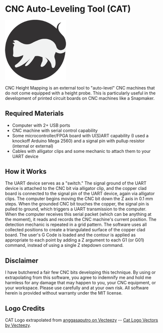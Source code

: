 # CNC Auto-Leveling Tool (CAT)

<img src="https://github.com/blakeglucas/CAT/blob/main/assets/icons/CATlogo.png?raw=true" width=200px />

CNC Height Mapping is an external tool to "auto-level" CNC machines that do not come equipped with a height probe. This is particularly useful in the development of printed circuit boards on CNC machines like a Snapmaker.

## Required Materials

- Computer with 2+ USB ports
- CNC machine with serial control capability
- Some microcontroller/FPGA board with U(S)ART capability (I used a knockoff Arduino Mega 2560) and a signal pin with pullup resistor (internal or external)
- Cables with alligator clips and some mechanic to attach them to your UART device

## How it Works

The UART device serves as a "switch." The signal ground of the UART device is attached to the CNC bit via alligator clip, and the copper clad board is connected to the signal pin of the UART device, again via alligator clips. The computer begins moving the CNC bit down the Z axis in 0.1 mm steps. When the grounded CNC bit touches the copper, the signal pin is pulled to ground, which triggers a UART transmission to the computer. When the computer receives this serial packet (which can be anything at the moment), it reads and records the CNC machine's current position. The detection mechanic is repeated in a grid pattern. The software uses all collected positions to create a triangulated surface of the copper clad board. The user's G Code is loaded and the contour is applied as appropriate to each point by adding a Z argument to each G1 (or G01) command, instead of using a single Z stepdown command.

## Disclaimer

I have butchered a fair few CNC bits developing this technique. By using or extrapolating from this software, you agree to indemnify me and hold me harmless for any damage that may happen to you, your CNC equipment, or your workspace. Please use carefully and at your own risk. All software herein is provided without warranty under the MIT license.

## Logo Credits

CAT Logo extrapolated from [anggasaputro on Vecteezy](https://www.vecteezy.com/vector-art/6917283-cat-logo-and-vector-animal-icon-footprint-kitten-calico-logo-dog-symbol-cartoon-character-sign-illustration-doodle-design) -- <a href="https://www.vecteezy.com/free-vector/cat-logo">Cat Logo Vectors by Vecteezy</a>.
